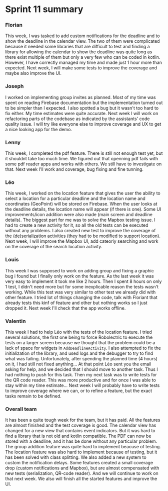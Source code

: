 Sprint 11 summary
================

### Florian
This week, I was tasked to add custom notifications for the deadline and to show the deadline
in the calendar view. The two of them were complicated because it needed some libraries that are
difficult to test and finding a library for allowing the calendar to show the deadline was quite long
as there exist multiple of them but only a very few who can be coded in kotlin.
However, I have correctly managed my time and made just 1 hour more than expected.
Next week, I will make some tests to improve the coverage and maybe also improve the UI.

### Joseph

I worked on implementing group invites as planned. Most of my time was spent
on reading Firebase documentation but the implementation turned out to be
simpler than I expected. I also spotted a bug but it wasn't too hard to fix
either. My time estimates were quite accurate. Next week I will work on
refactoring parts of the codebase as indicated by the assistants' code
quality issue. I will try like everyone else to improve coverage and UX
to get a nice looking app for the demo.

### Lenny
This week, I  completed the pdf feature. There is still not enough test yet, but it shouldnt take too much time. We figured out that openning pdf fails with some pdf reader apps and works with others. We still have to investigate on that. Next week I'll work and coverage, bug fixing and fine tunning.

### Léo
This week, I worked on the location feature that gives the user the ability to select a location for a particular deadline and the location name
and coordinates (GeoPoint) will be stored on Firebase. When the user looks at the deadline details, the location name will appear (if there is one). 
Some UI improvements/icon addition were also made (main screen and deadline details). The biggest part for me was to solve the Mapbox testing issue.
I had to create a new activity for it, so all the old tests can be executed without any problems. I also created new test to improve the coverage
of the (de)serialization activities (they had to be modified to support location). Next week, I will improve the Mapbox UI, add cateoriy searching and
work on the coverage of the search location activity.

### Louis
This week I was supposed to work on adding group and fixing a graphic bug i found but I finally only work on the feature. As the last week it was very easy to implement it took me like 2 hours. Then I spent 8 hours on only 1 test, I didn't need more but for some inexplicable reason the tests wasn't working. While this test was very similar to other test we already did with other feature. I tried lot of things changing the code, talk with Floriant that already tests this kinf of feature and other but nothing works so I just dropped it. Next week I'll check that the app works offline.
### Valentin
This week I had to help Léo with the tests of the location feature. I tried
several solutions, the first one being to force Robolectric to execute the tests
on a larger screen because we thought that the problem could be a lack of space
for widgets in `AddDeadlineActivity`. I also attempted to fix the initialization
of the library, and used logs and the debugger to try to find what was failing.
Unfortunately, after spending the planned time (4 hours) on it, I had still
not fixed anything... At that point Léo sent you the email asking for help,
and we decided that I should move to another task. Thus I had nothing to
push for this task. Then my next task was to write tests for the QR code reader.
This was more productive and for once I was able to stay within my time
estimate... Next week I will probably have to write tests to improve coverage
where we can, or to refine a feature, but the exact tasks remain to be defined.

### Overall team
It has been a quite tough week for the team, but it has paid. All the features
are almost finished and the test coverage is good. The calendar view has changed for
a new view that contains event indicators. But it was hard to find a library that is not
old and kotlin compatible. The PDF can now be stored with a deadline, and it has be done
without any particular problem. The group addition feature was quite hard to implement beacuse
of testing. The location feature was also hard to implement because of testing, but it has been
solved with class splitting. We also added a new system to custom the notification delays.
Some features created a small coverage drop (custom notifications and Mapbox), but are almost
compensated with new tests (serialization, QR-code reader). And we will continue to work on that
next week. We also will finish all the started features and improve the UI.
